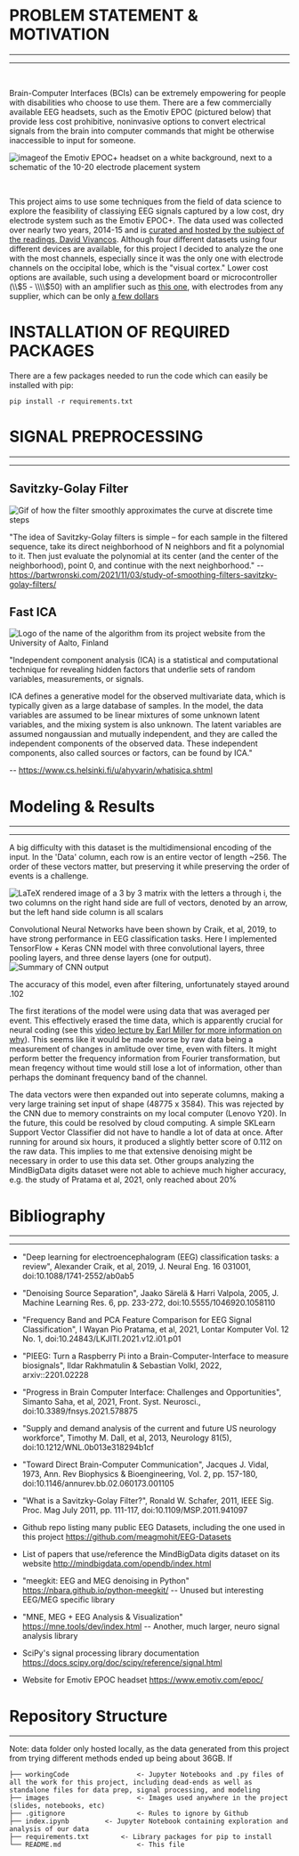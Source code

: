 # PROBLEM STATEMENT & MOTIVATION
-----------------
-----------------

&nbsp;

Brain-Computer Interfaces (BCIs) can be extremely empowering for people with disabilities who choose to use them. There are a few commercially available EEG headsets, such as the Emotiv EPOC (pictured below) that provide less cost prohibitive, noninvasive options to convert electrical signals from the brain into computer commands that might be otherwise inaccessible to input for someone.

![imageof the Emotiv EPOC+ headset on a white background, next to a schematic of the 10-20 electrode placement system](https://d2z0k1elb7rxgj.cloudfront.net/uploads/2018/11/a-Emotiv-EPOC-headset-b-Spatial-mapping-of-the-electrodes-on-the-scalp.jpg)


&nbsp;

This project aims to use some techniques from the field of data science to explore the feasibility of classiying EEG signals captured by a low cost, dry electrode system such as the Emotiv EPOC+. The data used was collected over nearly two years, 2014-15 and is [curated and hosted by the subject of the readings, David Vivancos](http://mindbigdata.com/opendb/index.html). Although four different datasets using four different devices are available, for this project I decided to analyze the one with the most channels, especially since it was the only one with electrode channels on the occipital lobe, which is the \"visual cortex.\" Lower cost options are available, such using a development board or microcontroller (\\\\$5 - \\\\$50) with an amplifier such as [this one](https://biosignals.berndporr.me.uk/#build_your_own_bio-amplifier), with electrodes from any supplier, which can be only [a few dollars](https://www.alibaba.com/product-detail/Colorful-Reusable-Gold-Cup-Electrodes-Cable_1600592681920.html)


# INSTALLATION OF REQUIRED PACKAGES

There are a few packages needed to run the code which can easily be installed with pip:

```
pip install -r requirements.txt
```

# SIGNAL PREPROCESSING
-----------------
-----------------


## Savitzky-Golay Filter

![Gif of how the filter smoothly approximates the curve at discrete time steps](https://upload.wikimedia.org/wikipedia/commons/8/89/Lissage_sg3_anim.gif)

"The idea of Savitzky-Golay filters is simple – for each sample in the filtered sequence, take its direct neighborhood of N neighbors and fit a polynomial to it. Then just evaluate the polynomial at its center (and the center of the neighborhood), point 0, and continue with the next neighborhood."
-- https://bartwronski.com/2021/11/03/study-of-smoothing-filters-savitzky-golay-filters/

## Fast ICA

![Logo of the name of the algorithm from its project website from the University of Aalto, Finland ](https://research.ics.aalto.fi/ica/fastica/FastICA.gif)


"Independent component analysis (ICA) is a statistical and computational technique for revealing hidden factors that underlie sets of random variables, measurements, or signals.

ICA defines a generative model for the observed multivariate data, which is typically given as a large database of samples. In the model, the data variables are assumed to be linear mixtures of some unknown latent variables, and the mixing system is also unknown. The latent variables are assumed nongaussian and mutually independent, and they are called the independent components of the observed data. These independent components, also called sources or factors, can be found by ICA."

-- https://www.cs.helsinki.fi/u/ahyvarin/whatisica.shtml

# Modeling & Results
-----------------
-----------------

A big difficulty with this dataset is the multidimensional encoding of the input. In the 'Data' column, each row is an entire vector of length ~256. The order of these vectors matter, but preserving it while preserving the order of events is a challenge.

![LaTeX rendered image of a 3 by 3 matrix with the letters a through i, the two columns on the right hand side are full of vectors, denoted by an arrow, but the left hand side column is all scalars](./images/MixedDimMat.png)

Convolutional Neural Networks have been shown by Craik, et al, 2019, to have strong performance in EEG classification tasks. Here I implemented TensorFlow + Keras CNN model with three convolutional layers, three pooling layers, and three dense layers (one for output).
![Summary of CNN output](./images/Model0.png)

The accuracy of this model, even after filtering, unfortunately stayed around .102

The first iterations of the model were using data that was averaged per event. This effectively erased the time data, which is apparently crucial for neural coding (see this [video lecture by Earl Miller for more information on why](https://www.youtube.com/watch?v=Kqyhr9fTUjs)). This seems like it would be made worse by raw data being a measurement of changes in amlitude over time, even with filters. It might perform better the frequency information from Fourier transformation, but mean freqency without time would still lose a lot of information, other than perhaps the dominant frequency band of the channel.

The data vectors were then expanded out into seperate columns, making a very large training set input of shape (48775 x 3584). This was rejected by the CNN due to memory constraints on my local computer (Lenovo Y20). In the future, this could be resolved by cloud computing.
A simple SKLearn Support Vector Classifier did not have to handle a lot of data at once. After running for around six hours, it produced a slightly better score of 0.112 on the raw data. This implies to me that extensive denoising might be necessary in order to use this data set. Other groups analyzing the MindBigData digits dataset were not able to achieve much higher accuracy, e.g. the study of Pratama et al, 2021, only reached about 20% 

# Bibliography
-----------------
-----------------

- "Deep learning for electroencephalogram (EEG) classification tasks: a review", Alexander Craik, et al, 2019, J. Neural Eng. 16 031001, doi:10.1088/1741-2552/ab0ab5

- "Denoising Source Separation", Jaako Särelä & Harri Valpola, 2005, J. Machine Learning Res. 6, pp. 233-272, doi:10.5555/1046920.1058110

- "Frequency Band and PCA Feature Comparison for EEG Signal Classification", I Wayan Pio Pratama, et al, 2021, Lontar Komputer Vol. 12 No. 1, doi:10.24843/LKJITI.2021.v12.i01.p01

- "PIEEG: Turn a Raspberry Pi into a Brain-Computer-Interface to measure biosignals", Ildar Rakhmatulin & Sebastian Volkl, 2022, arxiv::2201.02228

- "Progress in Brain Computer Interface: Challenges and Opportunities", Simanto Saha, et al, 2021, Front. Syst. Neurosci., doi:10.3389/fnsys.2021.578875

- "Supply and demand analysis of the current and future US neurology workforce", Timothy M. Dall, et al, 2013, Neurology 81(5), doi:10.1212/WNL.0b013e318294b1cf

- "Toward Direct Brain-Computer Communication", Jacques J. Vidal, 1973, Ann. Rev Biophysics & Bioengineering, Vol. 2, pp. 157-180, doi:10.1146/annurev.bb.02.060173.001105

- "What is a Savitzky-Golay Filter?", Ronald W. Schafer, 2011, IEEE Sig. Proc. Mag July 2011, pp. 111-117, doi:10.1109/MSP.2011.941097

- Github repo listing many public EEG Datasets, including the one used in this project  https://github.com/meagmohit/EEG-Datasets

- List of papers that use/reference the MindBigData digits dataset on its website http://mindbigdata.com/opendb/index.html

- "meegkit: EEG and MEG denoising in Python" https://nbara.github.io/python-meegkit/ -- Unused but interesting EEG/MEG specific library

- "MNE, MEG + EEG Analysis & Visualization"  https://mne.tools/dev/index.html -- Another, much larger, neuro signal analysis library

- SciPy's signal processing library documentation https://docs.scipy.org/doc/scipy/reference/signal.html

- Website for Emotiv EPOC headset https://www.emotiv.com/epoc/ 


# Repository Structure

-------------------

Note: data folder only hosted locally, as the data generated from this project from trying different methods ended up being about 36GB.
If

```
├── workingCode                 <- Jupyter Notebooks and .py files of all the work for this project, including dead-ends as well as standalone files for data prep, signal processing, and modeling
├── images                      <- Images used anywhere in the project (slides, notebooks, etc)
├── .gitignore                  <- Rules to ignore by Github
├── index.ipynb			<- Jupyter Notebook containing exploration and analysis of our data
├── requirements.txt 		<- Library packages for pip to install
└── README.md                   <- This file

```



